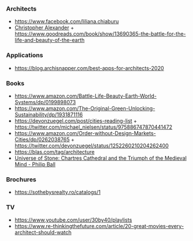 ### Architects

- https://www.facebook.com/liliana.chiaburu
- [Christopher Alexander](http://www.patternlanguage.com/ca/ca.html) + https://www.goodreads.com/book/show/13690365-the-battle-for-the-life-and-beauty-of-the-earth

### Applications

- https://blog.archisnapper.com/best-apps-for-architects-2020

### Books

- https://www.amazon.com/Battle-Life-Beauty-Earth-World-Systems/dp/0199898073
- https://www.amazon.com/The-Original-Green-Unlocking-Sustainability/dp/1931871116
- https://devonzuegel.com/post/cities-reading-list + https://twitter.com/michael_nielsen/status/975886747870441472
- https://www.amazon.com/Order-without-Design-Markets-Cities/dp/0262038765 + https://twitter.com/devonzuegel/status/1252260210204262400
- https://blas.com/tag/architecture
- [Universe of Stone: Chartres Cathedral and the Triumph of the Medieval Mind - Philip Ball](https://www.amazon.co.uk/Universe-Stone-Chartres-Cathedral-Medieval/dp/0099499444)

### Brochures

- https://sothebysrealty.ro/catalogs/1

### TV

- https://www.youtube.com/user/30by40/playlists
- https://www.re-thinkingthefuture.com/article/20-great-movies-every-architect-should-watch
